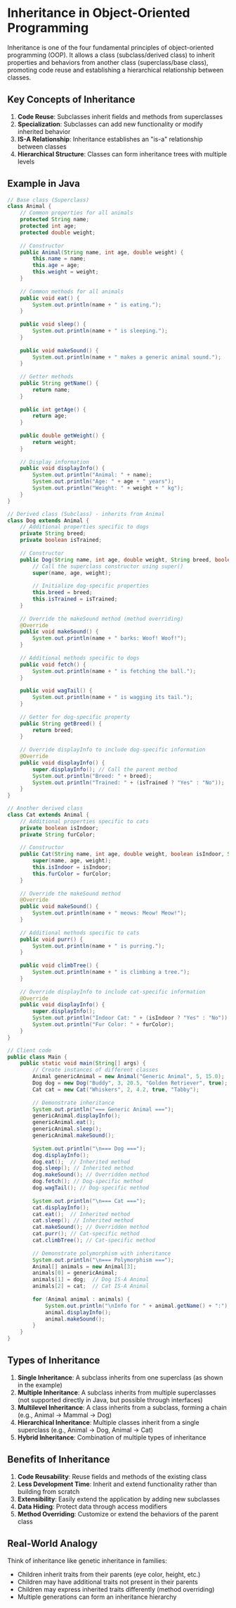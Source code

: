 # Inheritance in Object-Oriented Programming

Inheritance is one of the four fundamental principles of object-oriented programming (OOP). It allows a class (subclass/derived class) to inherit properties and behaviors from another class (superclass/base class), promoting code reuse and establishing a hierarchical relationship between classes.

## Key Concepts of Inheritance

1. **Code Reuse**: Subclasses inherit fields and methods from superclasses
2. **Specialization**: Subclasses can add new functionality or modify inherited behavior
3. **IS-A Relationship**: Inheritance establishes an "is-a" relationship between classes
4. **Hierarchical Structure**: Classes can form inheritance trees with multiple levels

## Example in Java

```java
// Base class (Superclass)
class Animal {
    // Common properties for all animals
    protected String name;
    protected int age;
    protected double weight;
    
    // Constructor
    public Animal(String name, int age, double weight) {
        this.name = name;
        this.age = age;
        this.weight = weight;
    }
    
    // Common methods for all animals
    public void eat() {
        System.out.println(name + " is eating.");
    }
    
    public void sleep() {
        System.out.println(name + " is sleeping.");
    }
    
    public void makeSound() {
        System.out.println(name + " makes a generic animal sound.");
    }
    
    // Getter methods
    public String getName() {
        return name;
    }
    
    public int getAge() {
        return age;
    }
    
    public double getWeight() {
        return weight;
    }
    
    // Display information
    public void displayInfo() {
        System.out.println("Animal: " + name);
        System.out.println("Age: " + age + " years");
        System.out.println("Weight: " + weight + " kg");
    }
}

// Derived class (Subclass) - inherits from Animal
class Dog extends Animal {
    // Additional properties specific to dogs
    private String breed;
    private boolean isTrained;
    
    // Constructor
    public Dog(String name, int age, double weight, String breed, boolean isTrained) {
        // Call the superclass constructor using super()
        super(name, age, weight);
        
        // Initialize dog-specific properties
        this.breed = breed;
        this.isTrained = isTrained;
    }
    
    // Override the makeSound method (method overriding)
    @Override
    public void makeSound() {
        System.out.println(name + " barks: Woof! Woof!");
    }
    
    // Additional methods specific to dogs
    public void fetch() {
        System.out.println(name + " is fetching the ball.");
    }
    
    public void wagTail() {
        System.out.println(name + " is wagging its tail.");
    }
    
    // Getter for dog-specific property
    public String getBreed() {
        return breed;
    }
    
    // Override displayInfo to include dog-specific information
    @Override
    public void displayInfo() {
        super.displayInfo(); // Call the parent method
        System.out.println("Breed: " + breed);
        System.out.println("Trained: " + (isTrained ? "Yes" : "No"));
    }
}

// Another derived class
class Cat extends Animal {
    // Additional properties specific to cats
    private boolean isIndoor;
    private String furColor;
    
    // Constructor
    public Cat(String name, int age, double weight, boolean isIndoor, String furColor) {
        super(name, age, weight);
        this.isIndoor = isIndoor;
        this.furColor = furColor;
    }
    
    // Override the makeSound method
    @Override
    public void makeSound() {
        System.out.println(name + " meows: Meow! Meow!");
    }
    
    // Additional methods specific to cats
    public void purr() {
        System.out.println(name + " is purring.");
    }
    
    public void climbTree() {
        System.out.println(name + " is climbing a tree.");
    }
    
    // Override displayInfo to include cat-specific information
    @Override
    public void displayInfo() {
        super.displayInfo();
        System.out.println("Indoor Cat: " + (isIndoor ? "Yes" : "No"));
        System.out.println("Fur Color: " + furColor);
    }
}

// Client code
public class Main {
    public static void main(String[] args) {
        // Create instances of different classes
        Animal genericAnimal = new Animal("Generic Animal", 5, 15.0);
        Dog dog = new Dog("Buddy", 3, 20.5, "Golden Retriever", true);
        Cat cat = new Cat("Whiskers", 2, 4.2, true, "Tabby");
        
        // Demonstrate inheritance
        System.out.println("=== Generic Animal ===");
        genericAnimal.displayInfo();
        genericAnimal.eat();
        genericAnimal.sleep();
        genericAnimal.makeSound();
        
        System.out.println("\n=== Dog ===");
        dog.displayInfo();
        dog.eat();  // Inherited method
        dog.sleep(); // Inherited method
        dog.makeSound(); // Overridden method
        dog.fetch(); // Dog-specific method
        dog.wagTail(); // Dog-specific method
        
        System.out.println("\n=== Cat ===");
        cat.displayInfo();
        cat.eat();  // Inherited method
        cat.sleep(); // Inherited method
        cat.makeSound(); // Overridden method
        cat.purr(); // Cat-specific method
        cat.climbTree(); // Cat-specific method
        
        // Demonstrate polymorphism with inheritance
        System.out.println("\n=== Polymorphism ===");
        Animal[] animals = new Animal[3];
        animals[0] = genericAnimal;
        animals[1] = dog;  // Dog IS-A Animal
        animals[2] = cat;  // Cat IS-A Animal
        
        for (Animal animal : animals) {
            System.out.println("\nInfo for " + animal.getName() + ":");
            animal.displayInfo();
            animal.makeSound();
        }
    }
}
```

## Types of Inheritance

1. **Single Inheritance**: A subclass inherits from one superclass (as shown in the example)
2. **Multiple Inheritance**: A subclass inherits from multiple superclasses (not supported directly in Java, but possible through interfaces)
3. **Multilevel Inheritance**: A class inherits from a subclass, forming a chain (e.g., Animal → Mammal → Dog)
4. **Hierarchical Inheritance**: Multiple classes inherit from a single superclass (e.g., Animal → Dog, Animal → Cat)
5. **Hybrid Inheritance**: Combination of multiple types of inheritance

## Benefits of Inheritance

1. **Code Reusability**: Reuse fields and methods of the existing class
2. **Less Development Time**: Inherit and extend functionality rather than building from scratch
3. **Extensibility**: Easily extend the application by adding new subclasses
4. **Data Hiding**: Protect data through access modifiers
5. **Method Overriding**: Customize or extend the behaviors of the parent class

## Real-World Analogy

Think of inheritance like genetic inheritance in families:
- Children inherit traits from their parents (eye color, height, etc.)
- Children may have additional traits not present in their parents
- Children may express inherited traits differently (method overriding)
- Multiple generations can form an inheritance hierarchy
